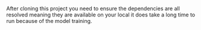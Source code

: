 After cloning this project you need to ensure the dependencies are all resolved
meaning they are available on your local
it does take a long time to run because of the model training.